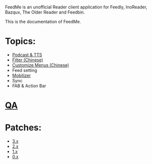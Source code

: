 FeedMe is an unofficial Reader client application for Feedly, InoReader, Bazqux, The Older Reader and Feedbin.

This is the documentation of FeedMe.

# Topics:

- <a href="https://github.com/seazon/FeedMe/blob/master/podcast_tts.md">Podcast & TTS</a>
- <a href="https://github.com/seazon/FeedMe/blob/master/filter_zh.md">Filter (Chinese)</a>
- <a href="https://github.com/seazon/FeedMe/blob/master/customize_menus_zh.md">Customize Menus (Chinese)</a>
- Feed setting
- <a href="https://github.com/seazon/FeedMe/blob/master/mobilizer.md">Mobilizer</a>
- Sync
- FAB & Action Bar

# <a href="https://github.com/seazon/FeedMe/blob/master/qa.md">QA</a>

# Patches:

- <a href="https://github.com/seazon/FeedMe/blob/master/patches.md">3.x</a>
- <a href="https://github.com/seazon/FeedMe/blob/master/patches_2.x.md">2.x</a>
- <a href="https://github.com/seazon/FeedMe/blob/master/patches_1.x.md">1.x</a>
- <a href="https://github.com/seazon/FeedMe/blob/master/patches_0.x.md">0.x</a>
